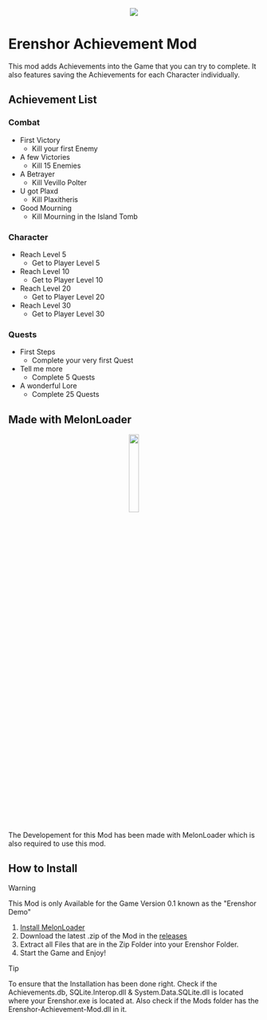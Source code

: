 <p align="center">
  <img src="https://shared.akamai.steamstatic.com/store_item_assets/steam/apps/2382520/header.jpg?t=1719971377" />
</p>

# Erenshor Achievement Mod
This mod adds Achievements into the Game that you can try to complete. It also features saving the Achievements for each Character individually.

## Achievement List
### Combat
* First Victory
  * Kill your first Enemy
* A few Victories
  * Kill 15 Enemies
* A Betrayer
  * Kill Vevillo Polter
* U got Plaxd
  * Kill Plaxitheris
* Good Mourning
  * Kill Mourning in the Island Tomb
  
### Character
* Reach Level 5
  * Get to Player Level 5
* Reach Level 10
  * Get to Player Level 10
* Reach Level 20
  * Get to Player Level 20
* Reach Level 30
  * Get to Player Level 30
  
### Quests
* First Steps
  * Complete your very first Quest
* Tell me more
  * Complete 5 Quests
* A wonderful Lore
  * Complete 25 Quests

## Made with MelonLoader
<p align="center">
  <img src="https://melonwiki.xyz/_media/logo.svg" height="20%" width="20%" />
</p>
The Developement for this Mod has been made with MelonLoader which is also required to use this mod.

## How to Install
> [!WARNING]
> This Mod is only Available for the Game Version 0.1 known as the "Erenshor Demo"
1. [Install MelonLoader](https://melonwiki.xyz/#/?id=automated-installation) 
2. Download the latest .zip of the Mod in the [releases](https://github.com/Lenzork/Erenshor-Achievement-Mod/releases)
3. Extract all Files that are in the Zip Folder into your Erenshor Folder.
4. Start the Game and Enjoy!

> [!TIP]
> To ensure that the Installation has been done right. Check if the Achievements.db, SQLite.Interop.dll & System.Data.SQLite.dll is located where your Erenshor.exe is located at.
> Also check if the Mods folder has the Erenshor-Achievement-Mod.dll in it.
